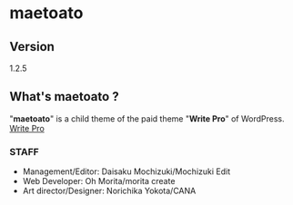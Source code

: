 # maetoato

## Version
1.2.5

## What's maetoato ?
"**maetoato**" is a child theme of the paid theme "**Write Pro**" of WordPress.
[Write Pro](https://themegraphy.com/ja/documents/write/ "Write Pro")

### STAFF
* Management/Editor: Daisaku Mochizuki/Mochizuki Edit
* Web Developer: Oh Morita/morita create
* Art director/Designer: Norichika Yokota/CANA